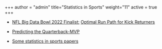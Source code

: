 +++
author = "admin"
title="Statistics in Sports"
weight="11"
active = true
+++

<!---
* [NFL Big Data Bowl 2022: Optimal Run Path for Kick Returners](pdf/sports_analytics_articles/optimal-run-path-for-kick-returners.html)
--->

<!---
* [Grid WAR: Rethinking WAR for Starting Pitchers](pdf/sports_analytics_articles/grid_war.pdf)
--->

* [NFL Big Data Bowl 2022 Finalist:](https://nflcommunications.com/Pages/FINALISTS-NAMED-FOR-FOURTH-ANNUAL-NFL-BIG-DATA-BOWL-POWERED-BY-AWS.aspx) [Optimal Run Path for Kick Returners](https://www.kaggle.com/jrudoler56/optimal-run-path-for-kick-returners/notebook)

* [Predicting the Quarterback-MVP](pdf/RyansArticles/qbmvp.pdf)

* [Some statistics in sports papers](/statistics_in_sports_papers/)

<!---
* [A Hidden Markov Model for an MLB Pitcher's Earned Runs](pdf/sports_analytics_articles/ER_HMM.pdf)

* [Why You Shouldn't Buy Points for Super Bowl 2021](/dont_buy_points/)

* [Is Ryan Brill better at sports betting than a monkey?](/ryan_vs_monkey/)
--->

<!---
* [Intro to Moneylines and Implied Win Probability.](/pdf/Moneylines.pdf)

* [Intro to the "Expected Profit" Mindset in Gambling.](/pdf/Betting.pdf)
--->

  
